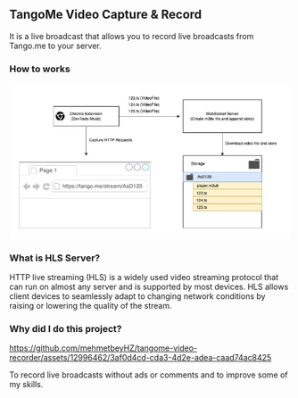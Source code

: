 ## TangoMe Video Capture & Record

It is a live broadcast that allows you to record live broadcasts from Tango.me to your server.

### How to works

<img src="assets/how-to-works.jpg" />

### What is HLS Server?

HTTP live streaming (HLS) is a widely used video streaming protocol that can run on almost any server and is supported by most devices. HLS allows client devices to seamlessly adapt to changing network conditions by raising or lowering the quality of the stream.

### Why did I do this project?


https://github.com/mehmetbeyHZ/tangome-video-recorder/assets/12996462/3af0d4cd-cda3-4d2e-adea-caad74ac8425


To record live broadcasts without ads or comments and to improve some of my skills.
